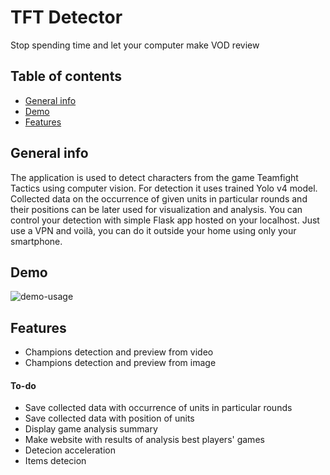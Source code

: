 # TFT Detector
Stop spending time and let your computer make VOD review

## Table of contents
* [General info](#general-info)
* [Demo](#demo)
* [Features](#features)

## General info
The application is used to detect characters from the game Teamfight Tactics using computer vision. For detection it uses trained Yolo v4 model. Collected data on the occurrence of given units in particular rounds and their positions can be later used for visualization and analysis. You can control your detection with simple Flask app hosted on your localhost. Just use a VPN and voilà, you can do it outside your home using only your smartphone.

## Demo
![demo-usage](img/demo.gif)

## Features
* Champions detection and preview from video
* Champions detection and preview from image

#### To-do
* Save collected data with occurrence of units in particular rounds
* Save collected data with position of units
* Display game analysis summary
* Make website with results of analysis best players' games
* Detecion acceleration
* Items detecion
